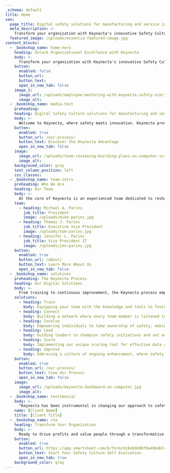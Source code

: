 ```yaml
---
_schema: default
title: Home
seo:
  page_title: Digital safety solutions for manufacturing and service industries
  meta_description: >-
    Transform your organization with Keynecta's innovative Safety Culture solutions. Value people and optimize quality, productivity and profits.
  featured_image: /uploads/essentia-featured-image.jpg
content_blocks:
  - _bookshop_name: home-hero
    heading: Unlock Organizational Excellence with Keynecta
    body: >-
      Transform your organization with Keynecta's innovative Safety Culture solutions. Value people and optimize quality, productivity and profits.
    button:
      enabled: false
      button_url: 
      button_text: 
      open_in_new_tab: false
    image_1:
      image_url: /uploads/employee-mentoring-with-keynecta-safety-scoring-data-2.jpg
      image_alt:
  - _bookshop_name: media-text
    preheading: 
    heading: Digital Safety Culture solutions for manufacturing and service industry leaders
    body: >-
      Welcome to Keynecta, where safety meets innovation. Keynecta provides a comprehensive online system that not only collects data but transforms it into actionable insights, empowering your company to establish a robust Safety Culture and optimize quality, productivity and profits.
    button:
      enabled: true
      button_url: /our-process/
      button_text: Discover the Keynecta Advantage
      open_in_new_tab: false
    image:
      image_url: /uploads/team-reviewing-building-plans-on-computer-screen.jpg
      image_alt:
    background_color: gray
    text_column_position: left
    css_classes:
  - _bookshop_name: team-intro
    preheading: Who We Are
    heading: Our Team
    body: >-
      At the core of Keynecta is an experienced team dedicated to reshaping how organizations approach safety. We’re committed to creating digital solutions that help companies drive profits and value people—creating a workplace where safety isn't just a priority but a fundamental part of organizational success.
    team: 
      - heading: Michael A. Parins
        job_title: President
        image: /uploads/mike-parins.jpg
      - heading: Thomas J. Parins
        job_title: Executive Vice President
        image: /uploads/tom-parins.jpg
      - heading: Jennifer L. Parins
        job_title: Vice President IT
        image: /uploads/jen-parins.jpg
    button:
      enabled: true
      button_url: /about/
      button_text: Learn More About Us
      open_in_new_tab: false
  - _bookshop_name: solutions
    preheading: The Keynecta Process
    heading: Our Digital Solutions
    body: >-
      From training to continuous improvement, the Keynecta process empowers teams, connects employees and guides leaders. Use our complete online system and unique scoring tool to achieve success. Our customer portal provides access to tools that will help you:
    solutions: 
      - heading: Train
        body: Equipping your team with the knowledge and tools to foster a culture of safety.
      - heading: Connect
        body: Building a network where every team member is listened to and valued.
      - heading: Involve
        body: Empowering individuals to take ownership of safety, making it a collective effort.
      - heading: Lead
        body: Guiding leaders to champion safety initiatives and set an example for their teams.
      - heading: Score
        body: Implementing our unique scoring tool for effective data collection and project tracking.
      - heading: Improve
        body: Embracing a culture of ongoing enhancement, where safety is not just a goal but a journey.
    button:
      enabled: true
      button_url: /our-process/
      button_text: View Our Process
      open_in_new_tab: false
    image:
      image_url: /uploads/keynecta-dashboard-on-computer.jpg
      image_alt:
  - _bookshop_name: testimonial
    body: >-
      "Keynecta has been instrumental in changing our approach to safety. Their digital solutions not only enhance safety protocols but also contribute to our overall business performance."
    name: [Client Name]
    title: [Client Title]
  - _bookshop_name: cta
    heading: Transform Your Organization
    body: >-
      Ready to drive profits and value people through a transformative Safety Culture? Join Keynecta and redefine your organization's safety journey today.
    button:
      enabled: true
      button_url: https://app.smartsheet.com/b/form/dc6ebddd9f9a49b4b7a87e7d705fa150
      button_text: Start Your Safety Culture Self Evaluation
      open_in_new_tab: true
    background_color: gray
---
```

